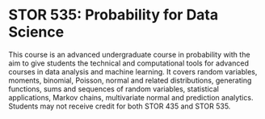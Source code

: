# STOR 535: Probability for Data Science

This course is an advanced undergraduate course in probability with the aim to give students the technical and computational tools for advanced courses in data analysis and machine learning. It covers random variables, moments, binomial, Poisson, normal and related distributions, generating functions, sums and sequences of random variables, statistical applications, Markov chains, multivariate normal and prediction analytics. Students may not receive credit for both STOR 435 and STOR 535.